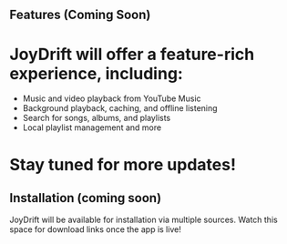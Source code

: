 ## Features (Coming Soon)
# JoyDrift will offer a feature-rich experience, including:
 - Music and video playback from YouTube Music
 - Background playback, caching, and offline listening
 - Search for songs, albums, and playlists
 - Local playlist management and more

# Stay tuned for more updates!

## Installation (coming soon)
JoyDrift will be available for installation via multiple sources. Watch this space for download links once the app is live!
